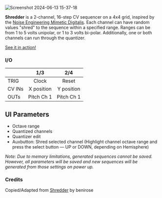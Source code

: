 ![Screenshot 2024-06-13 15-37-18](https://github.com/djphazer/O_C-Phazerville/assets/109086194/bcd0d7da-9294-4984-9ebc-f082096495c1)

**Shredder** is a 2-channel, 16-step CV sequencer on a 4x4 grid, inspired by the [Noise Engineering Mimetic Digitalis](https://noiseengineering.us/products/mimetic-digitalis). Each channel can have random values "shred" to the sequence within a specified range. Ranges can be from 1 to 5 volts unipolar, or 1 to 3 volts bi-polar. Additionally, one or both channels can run through the quantizer.

[See it in action!](https://youtu.be/yLr3vQJm3wM)

### I/O

|        | 1/3 | 2/4 |
| ------ | :-: | :-: |
| TRIG   |  Clock   |  Reset   |
| CV INs | X position    |  Y position   |
| OUTs   |  Pitch Ch 1   | Pitch Ch 1    |

## UI Parameters
 * Octave range
 * Quantized channels
 * Quantizer edit
 * Auxbutton: Shred selected channel (Highlight channel octave range and press the select button — UP or DOWN, depending on Hemisphere)

_Note: Due to memory limitations, generated sequences cannot be saved. However, all parameters will be saved and new sequences will be generated from those settings on power up._

### Credits
Copied/Adapted from [Shredder](https://github.com/benirose/O_C-BenisphereSuite/wiki/Shredder) by benirose
